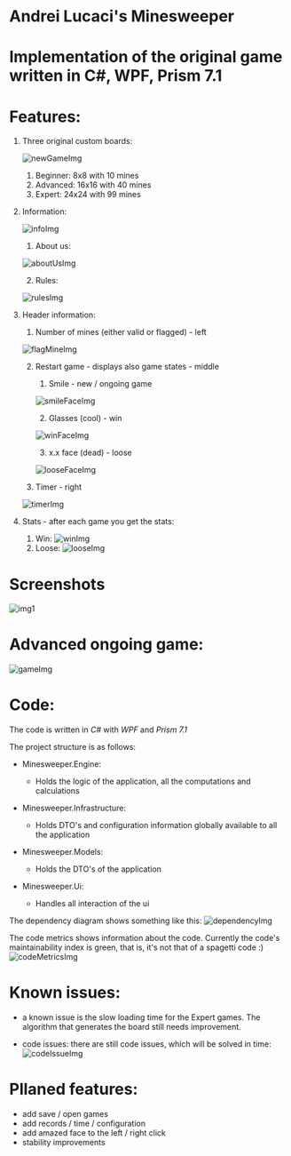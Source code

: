 # Andrei Lucaci's Minesweeper

# Implementation of the original game written in C#, WPF, Prism 7.1

# Features:
1. Three original custom boards:

    ![newGameImg](https://i.imgur.com/K8V6F1l.png)
    1. Beginner: 8x8 with 10 mines
    2. Advanced: 16x16 with 40 mines
    3. Expert: 24x24 with 99 mines

2. Information:

    ![infoImg](https://i.imgur.com/1Timp2M.png)
    1. About us:

    ![aboutUsImg](https://i.imgur.com/nTM83CZ.png)

    2. Rules:

    ![rulesImg](https://i.imgur.com/diYA9Fy.png)

3. Header information:
    1. Number of mines (either valid or flagged) - left

    ![flagMineImg](https://i.imgur.com/j8MHWHk.gif)

    2. Restart game - displays also game states - middle
        1. Smile - new / ongoing game

        ![smileFaceImg](https://i.imgur.com/kYW1sEm.png)

        2. Glasses (cool) - win

        ![winFaceImg](https://i.imgur.com/zCQzI4N.gif)

        3. x.x face (dead) - loose

        ![looseFaceImg](https://i.imgur.com/dhMdN63.gif)

    3. Timer - right

    ![timerImg](https://i.imgur.com/OKWVzmv.gif)

4. Stats - after each game you get the stats:
    1. Win:
        ![winImg](https://i.imgur.com/Wyb2qDl.png)
    2. Loose:
        ![looseImg](https://i.imgur.com/P2TjyHz.png)

    
    
# Screenshots

![img1](https://i.imgur.com/sm0Hodz.png)

# Advanced ongoing game:

![gameImg](https://i.imgur.com/VPxQMlt.gif)

# Code:
The code is written in *C#* with *WPF* and *Prism 7.1*

The project structure is as follows:
- Minesweeper.Engine:
    - Holds the logic of the application, all the computations and calculations
- Minesweeper.Infrastructure:
    - Holds DTO's and configuration information globally available to all the application
- Minesweeper.Models:
    - Holds the DTO's of the application

- Minesweeper.Ui:
    - Handles all interaction of the ui


The dependency diagram shows something like this:
![dependencyImg](https://i.imgur.com/mmzhCkZ.png)

The code metrics shows information about the code. Currently the code's maintainability index is green, that is, it's not that of a spagetti code :)
![codeMetricsImg](https://i.imgur.com/6vpLcRy.png)


# Known issues:
- a known issue is the slow loading time for the Expert games. The algorithm that generates the board still needs improvement.

- code issues: there are still code issues, which will be solved in time:
![codeIssueImg](https://i.imgur.com/lfKxVHV.png)

# Pllaned features:
- add save / open games
- add records / time / configuration
- add amazed face to the left / right click
- stability improvements
